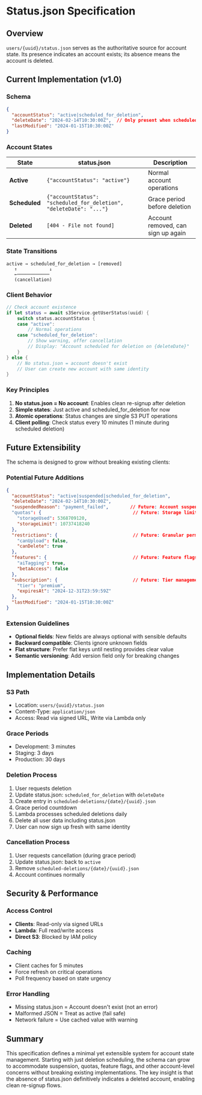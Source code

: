 # Status.json Specification

## Overview

`users/{uuid}/status.json` serves as the authoritative source for account state. Its presence indicates an account exists; its absence means the account is deleted.

## Current Implementation (v1.0)

### Schema
```json
{
  "accountStatus": "active|scheduled_for_deletion",
  "deleteDate": "2024-02-14T10:30:00Z",  // Only present when scheduled_for_deletion
  "lastModified": "2024-01-15T10:30:00Z"
}
```

### Account States

| State | status.json | Description |
|-------|------------|-------------|
| **Active** | `{"accountStatus": "active"}` | Normal account operations |
| **Scheduled** | `{"accountStatus": "scheduled_for_deletion", "deleteDate": "..."}` | Grace period before deletion |
| **Deleted** | `[404 - File not found]` | Account removed, can sign up again |

### State Transitions
```
active → scheduled_for_deletion → [removed]
   ↑            ↓
   ←────────────
   (cancellation)
```

### Client Behavior

```swift
// Check account existence
if let status = await s3Service.getUserStatus(uuid) {
    switch status.accountStatus {
    case "active":
        // Normal operations
    case "scheduled_for_deletion":
        // Show warning, offer cancellation
        // Display: "Account scheduled for deletion on {deleteDate}"
    }
} else {
    // No status.json = account doesn't exist
    // User can create new account with same identity
}
```

### Key Principles

1. **No status.json = No account**: Enables clean re-signup after deletion
2. **Simple states**: Just active and scheduled_for_deletion for now
3. **Atomic operations**: Status changes are single S3 PUT operations
4. **Client polling**: Check status every 10 minutes (1 minute during scheduled deletion)

## Future Extensibility

The schema is designed to grow without breaking existing clients:

### Potential Future Additions
```json
{
  "accountStatus": "active|suspended|scheduled_for_deletion",
  "deleteDate": "2024-02-14T10:30:00Z",
  "suspendedReason": "payment_failed",        // Future: Account suspension
  "quotas": {                                  // Future: Storage limits
    "storageUsed": 5368709120,
    "storageLimit": 10737418240
  },
  "restrictions": {                            // Future: Granular permissions
    "canUpload": false,
    "canDelete": true
  },
  "features": {                                // Future: Feature flags
    "aiTagging": true,
    "betaAccess": false
  },
  "subscription": {                            // Future: Tier management
    "tier": "premium",
    "expiresAt": "2024-12-31T23:59:59Z"
  },
  "lastModified": "2024-01-15T10:30:00Z"
}
```

### Extension Guidelines

- **Optional fields**: New fields are always optional with sensible defaults
- **Backward compatible**: Clients ignore unknown fields
- **Flat structure**: Prefer flat keys until nesting provides clear value
- **Semantic versioning**: Add version field only for breaking changes

## Implementation Details

### S3 Path
- Location: `users/{uuid}/status.json`
- Content-Type: `application/json`
- Access: Read via signed URL, Write via Lambda only

### Grace Periods
- Development: 3 minutes
- Staging: 3 days
- Production: 30 days

### Deletion Process
1. User requests deletion
2. Update status.json: `scheduled_for_deletion` with `deleteDate`
3. Create entry in `scheduled-deletions/{date}/{uuid}.json`
4. Grace period countdown
5. Lambda processes scheduled deletions daily
6. Delete all user data including status.json
7. User can now sign up fresh with same identity

### Cancellation Process
1. User requests cancellation (during grace period)
2. Update status.json: back to `active`
3. Remove `scheduled-deletions/{date}/{uuid}.json`
4. Account continues normally

## Security & Performance

### Access Control
- **Clients**: Read-only via signed URLs
- **Lambda**: Full read/write access
- **Direct S3**: Blocked by IAM policy

### Caching
- Client caches for 5 minutes
- Force refresh on critical operations
- Poll frequency based on state urgency

### Error Handling
- Missing status.json = Account doesn't exist (not an error)
- Malformed JSON = Treat as active (fail safe)
- Network failure = Use cached value with warning

## Summary

This specification defines a minimal yet extensible system for account state management. Starting with just deletion scheduling, the schema can grow to accommodate suspension, quotas, feature flags, and other account-level concerns without breaking existing implementations. The key insight is that the absence of status.json definitively indicates a deleted account, enabling clean re-signup flows.